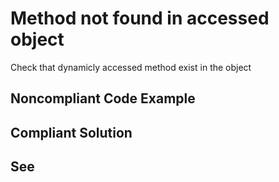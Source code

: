 # Method not found in accessed object

Check that dynamicly accessed method exist in the object

## Noncompliant Code Example

## Compliant Solution

## See

